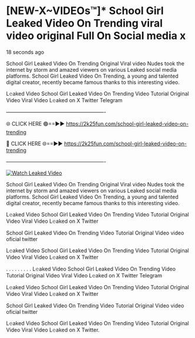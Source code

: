 # [NEW-X~VIDEOs™]* School Girl Leaked Video On Trending viral video original Full On Social media x

18 seconds ago

School Girl Leaked Video On Trending Original Viral video Nudes took the internet by storm and amazed viewers on various Leaked social media platforms. School Girl Leaked Video On Trending, a young and talented digital creator, recently became famous thanks to this interesting video.

L𝚎aked Video School Girl Leaked Video On Trending Video Tutorial Original Video Viral Video L𝚎aked on X Twitter Telegram

———————————————————-

🌐 CLICK HERE 🟢==►► https://2k25fun.com/school-girl-leaked-video-on-trending

🔴 CLICK HERE 🌐==►► https://2k25fun.com/school-girl-leaked-video-on-trending

———————————————————-

[![Watch Leaked Video](https://miro.medium.com/v2/resize:fit:828/format:webp/1*cilzJN44JGOrTw9NJCrNHA.gif "Watch Leaked Video")](https://2k25fun.com/school-girl-leaked-video-on-trending)

School Girl Leaked Video On Trending Original Viral video Nudes took the internet by storm and amazed viewers on various Leaked social media platforms. School Girl Leaked Video On Trending, a young and talented digital creator, recently became famous thanks to this interesting video.

L𝚎aked Video School Girl Leaked Video On Trending Video Tutorial Original Video Viral Video L𝚎aked on X Twitter

School Girl Leaked Video On Trending Video Tutorial Original Video video oficial twitter

L𝚎aked Video School Girl Leaked Video On Trending Video Tutorial Original Video Viral Video L𝚎aked on X Twitter

. . . . . . . . . L𝚎aked Video School Girl Leaked Video On Trending Video Tutorial Original Video Viral Video L𝚎aked on X Twitter Telegram

L𝚎aked Video School Girl Leaked Video On Trending Video Tutorial Original Video Viral Video L𝚎aked on X Twitter

School Girl Leaked Video On Trending Video Tutorial Original Video video oficial twitter

L𝚎aked Video School Girl Leaked Video On Trending Video Tutorial Original Video Viral Video L𝚎aked on X Twitter.
